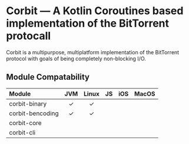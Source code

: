 # Corbit — A Kotlin Coroutines based implementation of the BitTorrent protocall

Corbit is a multipurpose, multiplatform implementation of the BitTorrent protocol with goals of being completely non-blocking I/O. 

## Module Compatability

|   Module         | JVM   | Linux  | JS    | iOS   | MacOS  |
| :-------------   | :---: | :----: | :---: | :---: | :----: |
| corbit-binary    | ✓     | ✓      |       |       |        |
| corbit-bencoding | ✓     | ✓      |       |       |        |
| corbit-core      |       |        |       |       |        |
| corbit-cli       |       |        |       |       |        |
